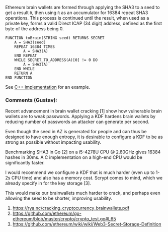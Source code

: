 Ethereum brain wallets are formed through applying the SHA3 to a seed to get a result `R`, then using `R` as an accumulator for 16384 repeat SHA3 operations. This process is continued until the result, when used as a private key, forms a valid Direct ICAP (34 digit) address, defined as the first byte of the address being 0.

```
FUNCTION toBrain(STRING seed) RETURNS SECRET
	A = SHA3(seed)
	REPEAT 16384 TIMES
		A = SHA3(A)
	END REPEAT
	WHILE SECRET_TO_ADDRESS(A)[0] != 0 DO
		A = SHA3(A)
	END WHILE
	RETURN A
END FUNCTION
```

See [C++ implementation](https://github.com/ethereum/libethereum/blob/c24df8120f9ca54b4a22846064173b525f0b0ff7/libethcore/KeyManager.cpp#L215-L225) for an example.


### **Comments (Gustav):**

Recent advancement in brain wallet cracking [1] show how vulnerable brain wallets are to weak passwords. Applying a KDF hardens brain wallets by reducing number of passwords an attacker can generate per second.

Even though the seed in AZ is generated for people and can thus be designed to have enough entropy, it is desirable to configure a KDF to be as strong as possible without impacting usability.

Benchmarking SHA3 in Go [2] on a i5-4278U CPU @ 2.60GHz gives 16384 hashes in 30ms. A C implementation on a high-end CPU would be significantly faster.

I would recommend we configure a KDF that is much harder (even up to 1-2s CPU time) and also has a memory cost. Scrypt comes to mind, which we already specify in for the key storage [3].

This would make our brainwallets much harder to crack, and perhaps even allowing the seed to be shorter, improving usability.

1. https://rya.nc/cracking_cryptocurrency_brainwallets.pdf
2. https://github.com/ethereum/go-ethereum/blob/master/crypto/crypto_test.go#L65
3. https://github.com/ethereum/wiki/wiki/Web3-Secret-Storage-Definition